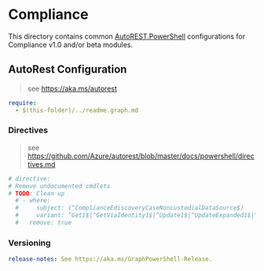 # Compliance

This directory contains common [AutoREST.PowerShell](https://github.com/Azure/autorest.powershell) configurations for Compliance v1.0 and/or beta modules.

## AutoRest Configuration

> see <https://aka.ms/autorest>

``` yaml
require:
  - $(this-folder)/../readme.graph.md
```

### Directives

> see https://github.com/Azure/autorest/blob/master/docs/powershell/directives.md

``` yaml
# directive:
# Remove undocumented cmdlets
# TODO: Clean up
  # - where:
  #     subject: (^ComplianceEdiscoveryCaseNoncustodialDataSource$)
  #     variant: ^Get1$|^GetViaIdentity1$|^Update1$|^UpdateExpanded1$|^UpdateViaIdentity1$|^UpdateViaIdentityExpanded1$|^Delete1$|^DeleteViaIdentity1|Get3$|^GetViaIdentity3$|^Update3$|^UpdateExpanded3$|^UpdateViaIdentity3$|^UpdateViaIdentityExpanded3$|^Delete3$|^DeleteViaIdentity3$
  #   remove: true
```

### Versioning

``` yaml
release-notes: See https://aka.ms/GraphPowerShell-Release.
```
